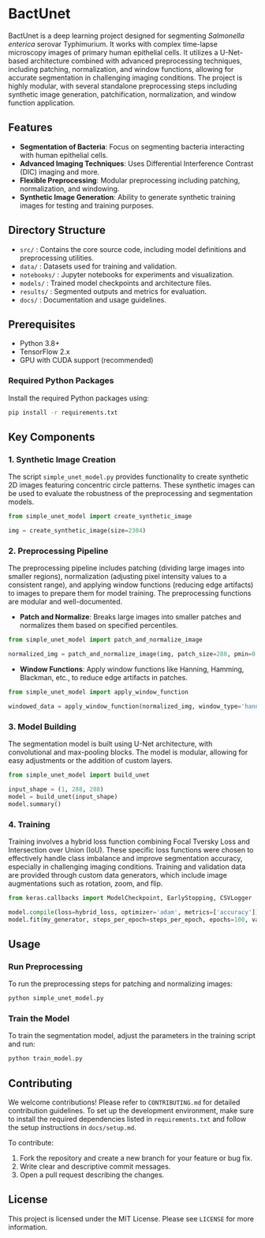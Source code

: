 # BactUnet

BactUnet is a deep learning project designed for segmenting *Salmonella enterica* serovar Typhimurium. It works with complex time-lapse microscopy images of primary human epithelial cells. It utilizes a U-Net-based architecture combined with advanced preprocessing techniques, including patching, normalization, and window functions, allowing for accurate segmentation in challenging imaging conditions. The project is highly modular, with several standalone preprocessing steps including synthetic image generation, patchification, normalization, and window function application.

## Features
- **Segmentation of Bacteria**: Focus on segmenting bacteria interacting with human epithelial cells.
- **Advanced Imaging Techniques**: Uses Differential Interference Contrast (DIC) imaging and more.
- **Flexible Preprocessing**: Modular preprocessing including patching, normalization, and windowing.
- **Synthetic Image Generation**: Ability to generate synthetic training images for testing and training purposes.

## Directory Structure
- `src/` : Contains the core source code, including model definitions and preprocessing utilities.
- `data/` : Datasets used for training and validation.
- `notebooks/` : Jupyter notebooks for experiments and visualization.
- `models/` : Trained model checkpoints and architecture files.
- `results/` : Segmented outputs and metrics for evaluation.
- `docs/` : Documentation and usage guidelines.

## Prerequisites
- Python 3.8+
- TensorFlow 2.x
- GPU with CUDA support (recommended)

### Required Python Packages
Install the required Python packages using:

```bash
pip install -r requirements.txt
```

## Key Components

### 1. Synthetic Image Creation
The script `simple_unet_model.py` provides functionality to create synthetic 2D images featuring concentric circle patterns. These synthetic images can be used to evaluate the robustness of the preprocessing and segmentation models.

```python
from simple_unet_model import create_synthetic_image

img = create_synthetic_image(size=2304)
```

### 2. Preprocessing Pipeline
The preprocessing pipeline includes patching (dividing large images into smaller regions), normalization (adjusting pixel intensity values to a consistent range), and applying window functions (reducing edge artifacts) to images to prepare them for model training. The preprocessing functions are modular and well-documented.

- **Patch and Normalize**: Breaks large images into smaller patches and normalizes them based on specified percentiles.

```python
from simple_unet_model import patch_and_normalize_image

normalized_img = patch_and_normalize_image(img, patch_size=288, pmin=0.1, pmax=99.9)
```

- **Window Functions**: Apply window functions like Hanning, Hamming, Blackman, etc., to reduce edge artifacts in patches.

```python
from simple_unet_model import apply_window_function

windowed_data = apply_window_function(normalized_img, window_type='hanning')
```

### 3. Model Building
The segmentation model is built using U-Net architecture, with convolutional and max-pooling blocks. The model is modular, allowing for easy adjustments or the addition of custom layers.

```python
from simple_unet_model import build_unet

input_shape = (1, 288, 288)
model = build_unet(input_shape)
model.summary()
```

### 4. Training
Training involves a hybrid loss function combining Focal Tversky Loss and Intersection over Union (IoU). These specific loss functions were chosen to effectively handle class imbalance and improve segmentation accuracy, especially in challenging imaging conditions. Training and validation data are provided through custom data generators, which include image augmentations such as rotation, zoom, and flip.

```python
from keras.callbacks import ModelCheckpoint, EarlyStopping, CSVLogger

model.compile(loss=hybrid_loss, optimizer='adam', metrics=['accuracy'])
model.fit(my_generator, steps_per_epoch=steps_per_epoch, epochs=100, validation_data=validation_datagen, callbacks=callbacks_list)
```

## Usage

### Run Preprocessing
To run the preprocessing steps for patching and normalizing images:

```python
python simple_unet_model.py
```

### Train the Model
To train the segmentation model, adjust the parameters in the training script and run:

```bash
python train_model.py
```

## Contributing
We welcome contributions! Please refer to `CONTRIBUTING.md` for detailed contribution guidelines. To set up the development environment, make sure to install the required dependencies listed in `requirements.txt` and follow the setup instructions in `docs/setup.md`.

To contribute:
1. Fork the repository and create a new branch for your feature or bug fix.
2. Write clear and descriptive commit messages.
3. Open a pull request describing the changes.

## License
This project is licensed under the MIT License. Please see `LICENSE` for more information.



